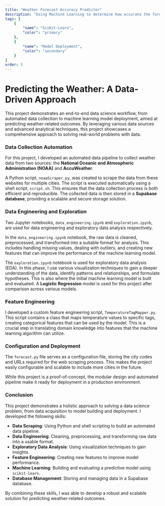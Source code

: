 ```yaml
---
title: "Weather Forecast Accuracy Predictor"
description: "Using Machine Learning to determine how accurate the forecast for today is"
tags: [
    {
        "name": "SciKit-Learn",
        "color": "primary"
    },
    {
        "name": "Model Deployment",
        "color": "secondary"
    }
]
order: 5
---
```


# Predicting the Weather: A Data-Driven Approach

This project demonstrates an end-to-end data science workflow, from automated data collection to machine learning model deployment, aimed at predicting weather-related outcomes. By leveraging various data sources and advanced analytical techniques, this project showcases a comprehensive approach to solving real-world problems with data.

###  Data Collection Automation

For this project, I developed an automated data pipeline to collect weather data from two sources: the **National Oceanic and Atmospheric Administration (NOAA)** and **AccuWeather**.

A Python script, `noaaScraper.py`, was created to scrape the data from these websites for multiple cities. The script is executed automatically using a shell script, `script.sh`. This ensures that the data collection process is both efficient and reproducible. The collected data is then stored in a **Supabase database**, providing a scalable and secure storage solution.

### Data Engineering and Exploration

Two Jupyter notebooks, `data_engineering.ipynb` and `exploration.ipynb`, are used for data engineering and exploratory data analysis respectively.

In the `data_engineering.ipynb` notebook, the raw data is cleaned, preprocessed, and transformed into a suitable format for analysis. This includes handling missing values, dealing with outliers, and creating new features that can improve the performance of the machine learning model.

The `exploration.ipynb` notebook is used for exploratory data analysis (EDA). In this phase, I use various visualization techniques to gain a deeper understanding of the data, identify patterns and relationships, and formulate hypotheses. This is also where the initial machine learning model is built and evaluated. A **Logistic Regression** model is used for this project after comparison across various models.

### Feature Engineering

I developed a custom feature engineering script, `TemperatureTagMapper.py`. This script contains a class that maps temperature values to specific tags, creating categorical features that can be used by the model. This is a crucial step in translating domain knowledge into features that the machine learning algorithm can utilize.

### Configuration and Deployment

The `forecast.py` file serves as a configuration file, storing the city codes and URLs required for the web scraping process. This makes the project easily configurable and scalable to include more cities in the future.

While this project is a proof-of-concept, the modular design and automated pipeline make it ready for deployment in a production environment.

### Conclusion

This project demonstrates a holistic approach to solving a data science problem, from data acquisition to model building and deployment. I developed the following skills:

* **Data Scraping**: Using Python and shell scripting to build an automated data pipeline.
* **Data Engineering**: Cleaning, preprocessing, and transforming raw data into a usable format.
* **Exploratory Data Analysis**: Using visualization techniques to gain insights.
* **Feature Engineering**: Creating new features to improve model performance.
* **Machine Learning**: Building and evaluating a predictive model using `scikit-learn`.
* **Database Management**: Storing and managing data in a Supabase database.

By combining these skills, I was able to develop a robust and scalable solution for predicting weather-related outcomes.